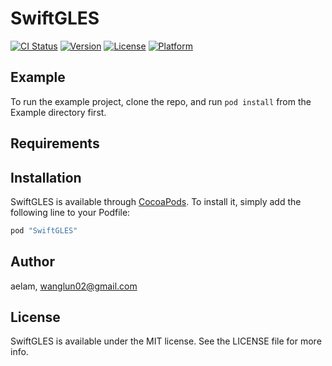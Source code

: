 # SwiftGLES

[![CI Status](http://img.shields.io/travis/aelam/SwiftGLES.svg?style=flat)](https://travis-ci.org/aelam/SwiftGLES)
[![Version](https://img.shields.io/cocoapods/v/SwiftGLES.svg?style=flat)](http://cocoapods.org/pods/SwiftGLES)
[![License](https://img.shields.io/cocoapods/l/SwiftGLES.svg?style=flat)](http://cocoapods.org/pods/SwiftGLES)
[![Platform](https://img.shields.io/cocoapods/p/SwiftGLES.svg?style=flat)](http://cocoapods.org/pods/SwiftGLES)

## Example

To run the example project, clone the repo, and run `pod install` from the Example directory first.

## Requirements

## Installation

SwiftGLES is available through [CocoaPods](http://cocoapods.org). To install
it, simply add the following line to your Podfile:

```ruby
pod "SwiftGLES"
```

## Author

aelam, wanglun02@gmail.com

## License

SwiftGLES is available under the MIT license. See the LICENSE file for more info.
